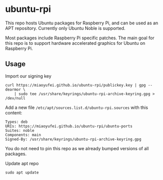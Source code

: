 # ubuntu-rpi

This repo hosts Ubuntu packages for Raspberry Pi, and can be used as an APT repository. Currently only Ubuntu Noble is supported.

Most packages include Raspberry Pi specific patches. The main goal for this repo is to support hardware accelerated graphics for Ubuntu on Raspberry Pi.

## Usage

Import our signing key
```
curl https://miaoyufei.github.io/ubuntu-rpi/publickey.key | gpg --dearmor \
    | sudo tee /usr/share/keyrings/ubuntu-rpi-archive-keyring.gpg > /dev/null
```

Add a new file ```/etc/apt/sources.list.d/ubuntu-rpi.sources``` with this content:
```
Types: deb
URIs: https://miaoyufei.github.io/ubuntu-rpi/ubuntu-ports
Suites: noble
Components: main
Signed-By: /usr/share/keyrings/ubuntu-rpi-archive-keyring.gpg
```
You do not need to pin this repo as we already bumped versions of all packages.

Update apt repo
```
sudo apt update
```
